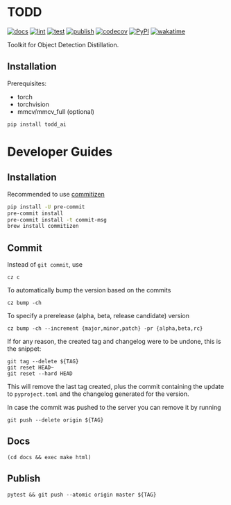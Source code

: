 # TODD

[![docs](https://readthedocs.org/projects/toddai/badge/?version=latest)](https://toddai.readthedocs.io/en/latest/?badge=latest)
[![lint](https://github.com/LutingWang/todd/actions/workflows/lint.yaml/badge.svg)](https://github.com/LutingWang/todd/actions/workflows/lint.yaml)
[![test](https://github.com/LutingWang/todd/actions/workflows/test.yaml/badge.svg)](https://github.com/LutingWang/todd/actions/workflows/test.yaml)
[![publish](https://github.com/LutingWang/todd/actions/workflows/publish.yaml/badge.svg)](https://github.com/LutingWang/todd/actions/workflows/publish.yaml)
[![codecov](https://codecov.io/gh/LutingWang/todd/branch/master/graph/badge.svg?token=BHDPCKVM1T)](https://codecov.io/gh/LutingWang/todd)
[![PyPI](https://img.shields.io/pypi/v/todd_ai)](https://pypi.org/project/todd-ai/)
[![wakatime](https://wakatime.com/badge/github/LutingWang/todd.svg)](https://wakatime.com/badge/github/LutingWang/todd)

Toolkit for Object Detection Distillation.

## Installation

Prerequisites:
- torch
- torchvision
- mmcv/mmcv_full (optional)

```shell
pip install todd_ai
```

# Developer Guides

## Installation

Recommended to use [commitizen](https://github.com/commitizen-tools/commitizen)

```bash
pip install -U pre-commit
pre-commit install
pre-commit install -t commit-msg
brew install commitizen
```

## Commit

Instead of `git commit`, use

```shell
cz c
```

To automatically bump the version based on the commits

```shell
cz bump -ch
```

To specify a prerelease (alpha, beta, release candidate) version

```shell
cz bump -ch --increment {major,minor,patch} -pr {alpha,beta,rc}
```

If for any reason, the created tag and changelog were to be undone, this is the snippet:

```shell
git tag --delete ${TAG}
git reset HEAD~
git reset --hard HEAD
```

This will remove the last tag created, plus the commit containing the update to `pyproject.toml` and the changelog generated for the version.

In case the commit was pushed to the server you can remove it by running

```
git push --delete origin ${TAG}
```

## Docs

```shell
(cd docs && exec make html)
```

## Publish

```shell
pytest && git push --atomic origin master ${TAG}
```
